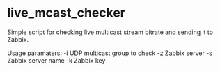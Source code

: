 # live_mcast_checker
Simple script for checking live multicast stream bitrate and sending it to Zabbix.

Usage paramaters:
-i UDP multicast group to check 
-z Zabbix server
-s Zabbix server name
-k Zabbix key
